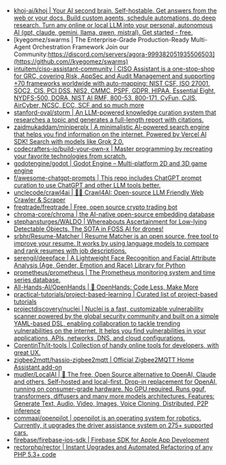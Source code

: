 + [khoj-ai/khoj | Your AI second brain. Self-hostable. Get answers from the web or your docs. Build custom agents, schedule automations, do deep research. Turn any online or local LLM into your personal, autonomous AI (gpt, claude, gemini, llama, qwen, mistral). Get started - free.](https://github.com//khoj-ai/khoj)
+ [kyegomez/swarms | The Enterprise-Grade Production-Ready Multi-Agent Orchestration Framework Join our Community:https://discord.com/servers/agora-999382051935506503](https://github.com//kyegomez/swarms)
+ [intuitem/ciso-assistant-community | CISO Assistant is a one-stop-shop for GRC, covering Risk, AppSec and Audit Management and supporting +70 frameworks worldwide with auto-mapping: NIST CSF, ISO 27001, SOC2, CIS, PCI DSS, NIS2, CMMC, PSPF, GDPR, HIPAA, Essential Eight, NYDFS-500, DORA, NIST AI RMF, 800-53, 800-171, CyFun, CJIS, AirCyber, NCSC, ECC, SCF and so much more](https://github.com//intuitem/ciso-assistant-community)
+ [stanford-oval/storm | An LLM-powered knowledge curation system that researches a topic and generates a full-length report with citations.](https://github.com//stanford-oval/storm)
+ [zaidmukaddam/miniperplx | A minimalistic AI-powered search engine that helps you find information on the internet. Powered by Vercel AI SDK! Search with models like Grok 2.0.](https://github.com//zaidmukaddam/miniperplx)
+ [codecrafters-io/build-your-own-x | Master programming by recreating your favorite technologies from scratch.](https://github.com//codecrafters-io/build-your-own-x)
+ [godotengine/godot | Godot Engine – Multi-platform 2D and 3D game engine](https://github.com//godotengine/godot)
+ [f/awesome-chatgpt-prompts | This repo includes ChatGPT prompt curation to use ChatGPT and other LLM tools better.](https://github.com//f/awesome-chatgpt-prompts)
+ [unclecode/crawl4ai | 🚀🤖 Crawl4AI: Open-source LLM Friendly Web Crawler & Scraper](https://github.com//unclecode/crawl4ai)
+ [freqtrade/freqtrade | Free, open source crypto trading bot](https://github.com//freqtrade/freqtrade)
+ [chroma-core/chroma | the AI-native open-source embedding database](https://github.com//chroma-core/chroma)
+ [stephansturges/WALDO | Whereabouts Ascertainment for Low-lying Detectable Objects. The SOTA in FOSS AI for drones!](https://github.com//stephansturges/WALDO)
+ [srbhr/Resume-Matcher | Resume Matcher is an open source, free tool to improve your resume. It works by using language models to compare and rank resumes with job descriptions.](https://github.com//srbhr/Resume-Matcher)
+ [serengil/deepface | A Lightweight Face Recognition and Facial Attribute Analysis (Age, Gender, Emotion and Race) Library for Python](https://github.com//serengil/deepface)
+ [prometheus/prometheus | The Prometheus monitoring system and time series database.](https://github.com//prometheus/prometheus)
+ [All-Hands-AI/OpenHands | 🙌 OpenHands: Code Less, Make More](https://github.com//All-Hands-AI/OpenHands)
+ [practical-tutorials/project-based-learning | Curated list of project-based tutorials](https://github.com//practical-tutorials/project-based-learning)
+ [projectdiscovery/nuclei | Nuclei is a fast, customizable vulnerability scanner powered by the global security community and built on a simple YAML-based DSL, enabling collaboration to tackle trending vulnerabilities on the internet. It helps you find vulnerabilities in your applications, APIs, networks, DNS, and cloud configurations.](https://github.com//projectdiscovery/nuclei)
+ [CorentinTh/it-tools | Collection of handy online tools for developers, with great UX.](https://github.com//CorentinTh/it-tools)
+ [zigbee2mqtt/hassio-zigbee2mqtt | Official Zigbee2MQTT Home Assistant add-on](https://github.com//zigbee2mqtt/hassio-zigbee2mqtt)
+ [mudler/LocalAI | 🤖 The free, Open Source alternative to OpenAI, Claude and others. Self-hosted and local-first. Drop-in replacement for OpenAI, running on consumer-grade hardware. No GPU required. Runs gguf, transformers, diffusers and many more models architectures. Features: Generate Text, Audio, Video, Images, Voice Cloning, Distributed, P2P inference](https://github.com//mudler/LocalAI)
+ [commaai/openpilot | openpilot is an operating system for robotics. Currently, it upgrades the driver assistance system on 275+ supported cars.](https://github.com//commaai/openpilot)
+ [firebase/firebase-ios-sdk | Firebase SDK for Apple App Development](https://github.com//firebase/firebase-ios-sdk)
+ [rectorphp/rector | Instant Upgrades and Automated Refactoring of any PHP 5.3+ code](https://github.com//rectorphp/rector)
